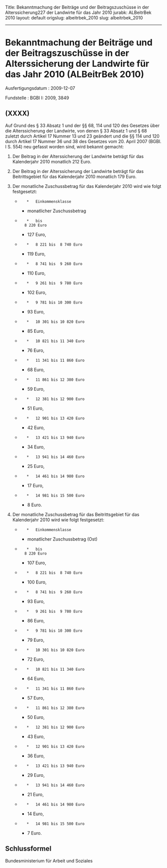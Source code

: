 Title: Bekanntmachung der Beiträge und der Beitragszuschüsse in der Alterssicherung227
  der Landwirte für das Jahr 2010
jurabk: ALBeitrBek 2010
layout: default
origslug: albeitrbek_2010
slug: albeitrbek_2010

---

# Bekanntmachung der Beiträge und der Beitragszuschüsse in der Alterssicherung der Landwirte für das Jahr 2010 (ALBeitrBek 2010)

Ausfertigungsdatum
:   2009-12-07

Fundstelle
:   BGBl I: 2009, 3849


## (XXXX)

Auf Grund des § 33 Absatz 1 und der §§ 68, 114 und 120 des Gesetzes
über die Alterssicherung der Landwirte, von denen § 33 Absatz 1 und §
68 zuletzt durch Artikel 17 Nummer 13 und 23 geändert und die §§ 114
und 120 durch Artikel 17 Nummer 36 und 38 des Gesetzes vom 20. April
2007 (BGBl. I S. 554) neu gefasst worden sind, wird bekannt gemacht:


1.  Der Beitrag in der Alterssicherung der Landwirte beträgt für das
    Kalenderjahr 2010 monatlich 212 Euro.


2.  Der Beitrag in der Alterssicherung der Landwirte beträgt für das
    Beitrittsgebiet für das Kalenderjahr 2010 monatlich 179 Euro.


3.  Der monatliche Zuschussbetrag für das Kalenderjahr 2010 wird wie folgt
    festgesetzt:

    *        *   Einkommensklasse

        *   monatlicher
            Zuschussbetrag


    *        *   bis
            8 220 Euro

        *   127 Euro,


    *        *   8 221 bis  8 740 Euro

        *   119 Euro,


    *        *   8 741 bis  9 260 Euro

        *   110 Euro,


    *        *   9 261 bis  9 780 Euro

        *   102 Euro,


    *        *   9 781 bis 10 300 Euro

        *   93 Euro,


    *        *   10 301 bis 10 820 Euro

        *   85 Euro,


    *        *   10 821 bis 11 340 Euro

        *   76 Euro,


    *        *   11 341 bis 11 860 Euro

        *   68 Euro,


    *        *   11 861 bis 12 380 Euro

        *   59 Euro,


    *        *   12 381 bis 12 900 Euro

        *   51 Euro,


    *        *   12 901 bis 13 420 Euro

        *   42 Euro,


    *        *   13 421 bis 13 940 Euro

        *   34 Euro,


    *        *   13 941 bis 14 460 Euro

        *   25 Euro,


    *        *   14 461 bis 14 980 Euro

        *   17 Euro,


    *        *   14 981 bis 15 500 Euro

        *   8 Euro.





4.  Der monatliche Zuschussbetrag für das Beitrittsgebiet für das
    Kalenderjahr 2010 wird wie folgt festgesetzt:

    *        *   Einkommensklasse

        *   monatlicher
            Zuschussbetrag (Ost)


    *        *   bis
            8 220 Euro

        *   107 Euro,


    *        *   8 221 bis  8 740 Euro

        *   100 Euro,


    *        *   8 741 bis  9 260 Euro

        *   93 Euro,


    *        *   9 261 bis  9 780 Euro

        *   86 Euro,


    *        *   9 781 bis 10 300 Euro

        *   79 Euro,


    *        *   10 301 bis 10 820 Euro

        *   72 Euro,


    *        *   10 821 bis 11 340 Euro

        *   64 Euro,


    *        *   11 341 bis 11 860 Euro

        *   57 Euro,


    *        *   11 861 bis 12 380 Euro

        *   50 Euro,


    *        *   12 381 bis 12 900 Euro

        *   43 Euro,


    *        *   12 901 bis 13 420 Euro

        *   36 Euro,


    *        *   13 421 bis 13 940 Euro

        *   29 Euro,


    *        *   13 941 bis 14 460 Euro

        *   21 Euro,


    *        *   14 461 bis 14 980 Euro

        *   14 Euro,


    *        *   14 981 bis 15 500 Euro

        *   7 Euro.








## Schlussformel

Bundesministerium für Arbeit und Soziales

